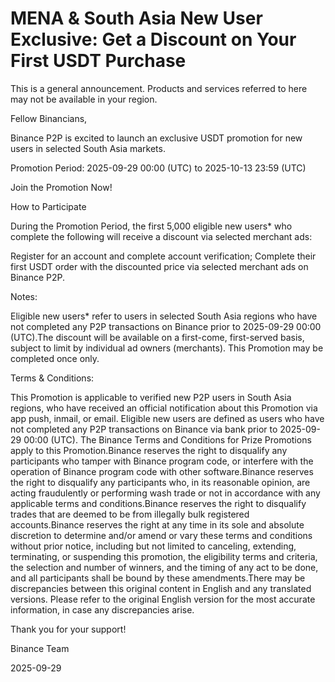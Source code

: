 # MENA & South Asia New User Exclusive: Get a Discount on Your First USDT Purchase

This is a general announcement. Products and services referred to here may not be available in your region.

Fellow Binancians,

Binance P2P is excited to launch an exclusive USDT promotion for new users in selected South Asia markets.

Promotion Period:  2025-09-29 00:00 (UTC) to 2025-10-13 23:59 (UTC)

Join the Promotion Now!

How to Participate

During the Promotion Period, the first 5,000 eligible new users* who complete the following will receive a discount via selected merchant ads:

Register for an account and complete account verification; Complete their first USDT order with the discounted price via selected merchant ads on Binance P2P. 

Notes:

Eligible new users* refer to users in selected South Asia regions who have not completed any P2P transactions on Binance prior to 2025-09-29 00:00 (UTC).The discount will be available on a first-come, first-served basis, subject to limit by individual ad owners (merchants).  This Promotion may be completed once only. 

Terms & Conditions:

This Promotion is applicable to verified new P2P users in South Asia regions, who have received an official notification about this Promotion via app push, inmail, or email. Eligible new users are defined as users who have not completed any P2P transactions on Binance via bank prior to 2025-09-29 00:00 (UTC). The Binance Terms and Conditions for Prize Promotions apply to this Promotion.Binance reserves the right to disqualify any participants who tamper with Binance program code, or interfere with the operation of Binance program code with other software.Binance reserves the right to disqualify any participants who, in its reasonable opinion, are acting fraudulently or performing wash trade or not in accordance with any applicable terms and conditions.Binance reserves the right to disqualify trades that are deemed to be from illegally bulk registered accounts.Binance reserves the right at any time in its sole and absolute discretion to determine and/or amend or vary these terms and conditions without prior notice, including but not limited to canceling, extending, terminating, or suspending this promotion, the eligibility terms and criteria, the selection and number of winners, and the timing of any act to be done, and all participants shall be bound by these amendments.There may be discrepancies between this original content in English and any translated versions. Please refer to the original English version for the most accurate information, in case any discrepancies arise.

Thank you for your support!

Binance Team

2025-09-29